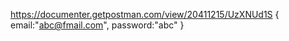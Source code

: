 https://documenter.getpostman.com/view/20411215/UzXNUd1S
{
    email:"abc@fmail.com",
    password:"abc"
}